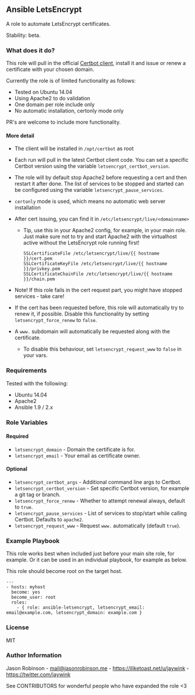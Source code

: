 ## Ansible LetsEncrypt

A role to automate LetsEncrypt certificates.

Stability: beta.

### What does it do?

This role will pull in the official [Certbot client](https://github.com/certbot/certbot), install it and issue or renew a certificate with your chosen domain.

Currently the role is of limited functionality as follows:
* Tested on Ubuntu 14.04
* Using Apache2 to do validation
* One domain per role include only
* No automatic installation, certonly mode only

PR's are welcome to include more functionality.

#### More detail

* The client will be installed in `/opt/certbot` as root
* Each run will pull in the latest Certbot client code. You can set a specific Certbot version using the variable `letsencrypt_certbot_version`.
* The role will by default stop Apache2 before requesting a cert and then restart it after done. The list of services to be stopped and started can be configured using the variable `letsencrypt_pause_services`.
* `certonly` mode is used, which means no automatic web server installation
* After cert issuing, you can find it in `/etc/letsencrypt/live/<domainname>`
   * Tip, use this in your Apache2 config, for example, in your main role. Just make sure not to try and start Apache2 with the virtualhost active without the LetsEncrypt role running first!

       ```
       SSLCertificateFile /etc/letsencrypt/live/{{ hostname }}/cert.pem
       SSLCertificateKeyFile /etc/letsencrypt/live/{{ hostname }}/privkey.pem
       SSLCertificateChainFile /etc/letsencrypt/live/{{ hostname }}/chain.pem
       ```

* Note! If this role fails in the cert request part, you might have stopped services - take care!
* If the cert has been requested before, this role will automatically try to renew it, if possible. Disable this functionality by setting `letsencrypt_force_renew` to `false`.
* A `www.` subdomain will automatically be requested along with the certificate.
    * To disable this behaviour, set `letsencrypt_request_www` to `false` in your vars.

### Requirements

Tested with the following:

* Ubuntu 14.04
* Apache2
* Ansible 1.9 / 2.x

### Role Variables

#### Required

* `letsencrypt_domain` - Domain the certificate is for.
* `letsencrypt_email` - Your email as certificate owner.

#### Optional

* `letsencrypt_certbot_args` - Additional command line args to Certbot.
* `letsencrypt_certbot_version` - Set specific Certbot version, for example a git tag or branch.
* `letsencrypt_force_renew` - Whether to attempt renewal always, default to `true`.
* `letsencrypt_pause_services` - List of services to stop/start while calling Certbot. Defaults to `apache2`.
* `letsencrypt_request_www` - Request `www.` automatically (default `true`).

### Example Playbook

This role works best when included just before your main site role, for example. Or it can be used in an individual playbook, for example as below.

This role should become root on the target host.

    ---
    - hosts: myhost
      become: yes
      become_user: root
      roles:
        - { role: ansible-letsencrypt, letsencrypt_email: email@example.com, letsencrypt_domain: example.com }

### License

MIT

### Author Information

Jason Robinson - mail@jasonrobinson.me - https://iliketoast.net/u/jaywink - https://twitter.com/jaywink

See CONTRIBUTORS for wonderful people who have expanded the role <3

